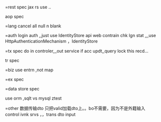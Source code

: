 
=rest spec
jax rs use ..


aop spec

=lang
cancel all null n blank 

=auth
login auth ,,just use IdentityStore api
web contrain chk lgn stat ,,,use HttpAuthenticationMechanism ，IdentityStore

=tx spec
do in controler,,,out service 
if acc updt,,query lock this recd...

tr spec

=biz
use entrn ,not map 

=ex spec

=data store spec

use orm ,sqlt vs mysql ztest

=other
数据传输dto 只把valid加载dto上。。bo不需要，因为不是外籍输入
control ivnk  srvs  ，，trans  dto  input 

